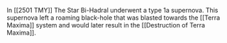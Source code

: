 In [[2501 TMY]]  The Star Bi-Hadral underwent a type 1a supernova. This supernova left a roaming black-hole that was blasted towards the [[Terra Maxima]] system and would later result in the [[Destruction of Terra Maxima]].
